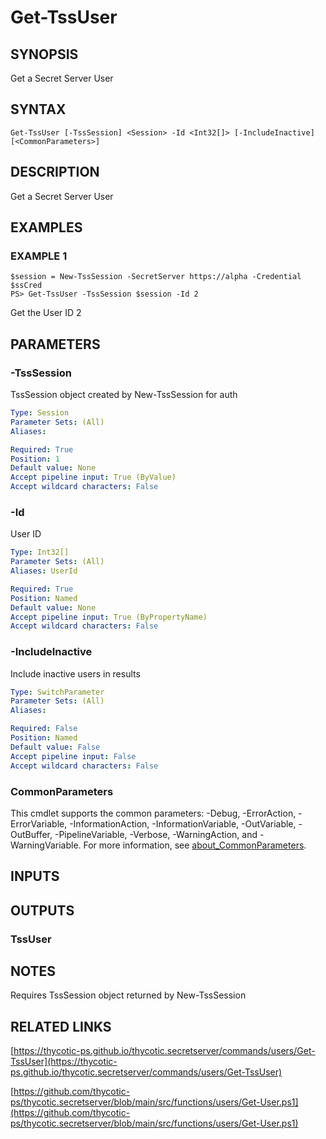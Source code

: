# Get-TssUser

## SYNOPSIS
Get a Secret Server User

## SYNTAX

```
Get-TssUser [-TssSession] <Session> -Id <Int32[]> [-IncludeInactive] [<CommonParameters>]
```

## DESCRIPTION
Get a Secret Server User

## EXAMPLES

### EXAMPLE 1
```
$session = New-TssSession -SecretServer https://alpha -Credential $ssCred
PS> Get-TssUser -TssSession $session -Id 2
```

Get the User ID 2

## PARAMETERS

### -TssSession
TssSession object created by New-TssSession for auth

```yaml
Type: Session
Parameter Sets: (All)
Aliases:

Required: True
Position: 1
Default value: None
Accept pipeline input: True (ByValue)
Accept wildcard characters: False
```

### -Id
User ID

```yaml
Type: Int32[]
Parameter Sets: (All)
Aliases: UserId

Required: True
Position: Named
Default value: None
Accept pipeline input: True (ByPropertyName)
Accept wildcard characters: False
```

### -IncludeInactive
Include inactive users in results

```yaml
Type: SwitchParameter
Parameter Sets: (All)
Aliases:

Required: False
Position: Named
Default value: False
Accept pipeline input: False
Accept wildcard characters: False
```

### CommonParameters
This cmdlet supports the common parameters: -Debug, -ErrorAction, -ErrorVariable, -InformationAction, -InformationVariable, -OutVariable, -OutBuffer, -PipelineVariable, -Verbose, -WarningAction, and -WarningVariable. For more information, see [about_CommonParameters](http://go.microsoft.com/fwlink/?LinkID=113216).

## INPUTS

## OUTPUTS

### TssUser
## NOTES
Requires TssSession object returned by New-TssSession

## RELATED LINKS

[https://thycotic-ps.github.io/thycotic.secretserver/commands/users/Get-TssUser](https://thycotic-ps.github.io/thycotic.secretserver/commands/users/Get-TssUser)

[https://github.com/thycotic-ps/thycotic.secretserver/blob/main/src/functions/users/Get-User.ps1](https://github.com/thycotic-ps/thycotic.secretserver/blob/main/src/functions/users/Get-User.ps1)

